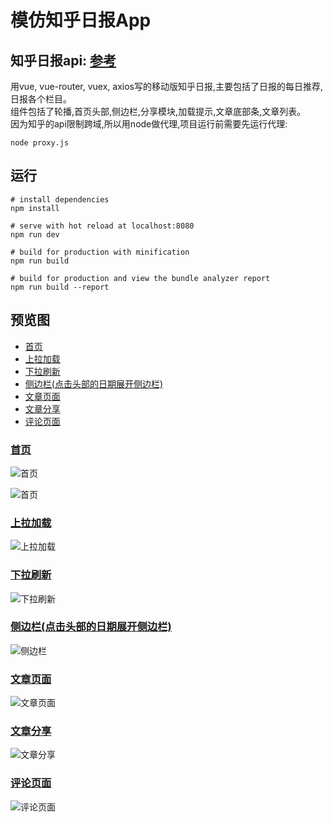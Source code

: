 # 模仿知乎日报App
## 知乎日报api: [参考](https://github.com/ZHOUYIJIEQM/zhihudaily/wiki/api%E5%88%86%E6%9E%90)
用vue, vue-router, vuex, axios写的移动版知乎日报,主要包括了日报的每日推荐,日报各个栏目。  
组件包括了轮播,首页头部,侧边栏,分享模块,加载提示,文章底部条,文章列表。  
因为知乎的api限制跨域,所以用node做代理,项目运行前需要先运行代理:
```
node proxy.js
```

## 运行

``` 
# install dependencies
npm install

# serve with hot reload at localhost:8080
npm run dev

# build for production with minification
npm run build

# build for production and view the bundle analyzer report
npm run build --report
```

## <a id="预览图">预览图</a>
- [首页](#首页)  
- [上拉加载](#上拉加载)  
- [下拉刷新](#下拉刷新)  
- [侧边栏(点击头部的日期展开侧边栏)](#侧边栏(点击头部的日期展开侧边栏))  
- [文章页面](#文章页面)  
- [文章分享](#文章分享)  
- [评论页面](#评论页面)  

### <a id="首页">[首页](#预览图)</a> 
![首页](./preview/首页1.png)

![首页](./preview/首页2.png)
### <a id="上拉加载">[上拉加载](#预览图)</a>
![上拉加载](./preview/首页上拉加载.png)
### <a id="下拉刷新">[下拉刷新](#预览图)</a>
![下拉刷新](./preview/首页下拉刷新.png)
### <a id="侧边栏(点击头部的日期展开侧边栏)">[侧边栏(点击头部的日期展开侧边栏)](#预览图)</a>
![侧边栏](./preview/首页3.png)
### <a id="文章页面">[文章页面](#预览图)</a>
![文章页面](./preview/文章页.png)
### <a id="文章分享">[文章分享](#预览图)</a>
![文章分享](./preview/文章页分享.png)
### <a id="评论页面">[评论页面](#预览图)</a>
![评论页面](./preview/评论页.png)